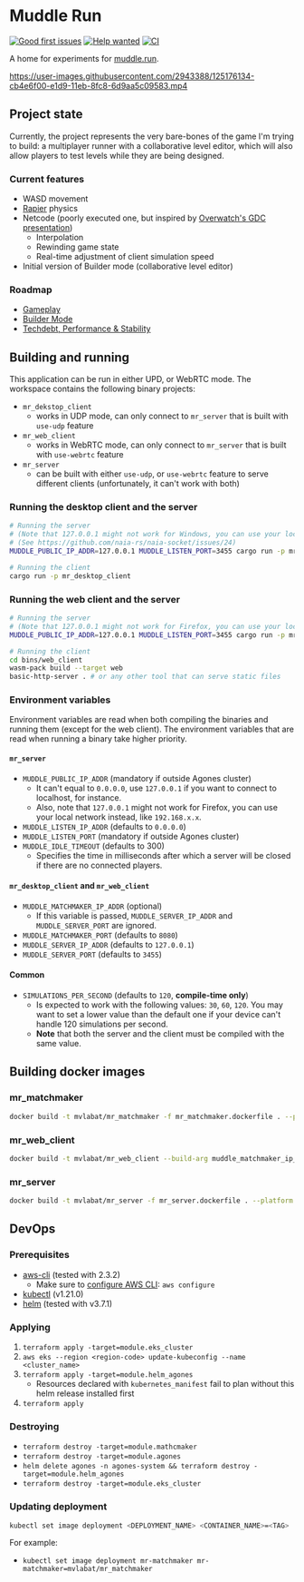 # Muddle Run

[![Good first issues](https://img.shields.io/github/issues/mvlabat/muddle-run/good%20first%20issue?label=good%20first%20issues&color=7057ff)](https://github.com/mvlabat/muddle-run/issues)
[![Help wanted](https://img.shields.io/github/issues/mvlabat/muddle-run/help%20wanted?label=help%20wanted&color=008672)](https://github.com/mvlabat/muddle-run/issues)
[![CI](https://github.com/mvlabat/muddle-run/workflows/CI/badge.svg)](https://github.com/mvlabat/muddle-run/actions)

A home for experiments for [muddle.run](http://muddle.run).

https://user-images.githubusercontent.com/2943388/125176134-cb4e6f00-e1d9-11eb-8fc8-6d9aa5c09583.mp4

## Project state

Currently, the project represents the very bare-bones of the game I'm trying to build:
a multiplayer runner with a collaborative level editor, which will also allow players
to test levels while they are being designed.

### Current features
- WASD movement
- [Rapier](https://github.com/dimforge/bevy_rapier) physics
- Netcode (poorly executed one, but inspired by [Overwatch's GDC presentation](https://youtu.be/W3aieHjyNvw))
  - Interpolation
  - Rewinding game state
  - Real-time adjustment of client simulation speed
- Initial version of Builder mode (collaborative level editor)

### Roadmap
- [Gameplay](https://github.com/mvlabat/muddle-run/projects/6)
- [Builder Mode](https://github.com/mvlabat/muddle-run/projects/2)
- [Techdebt, Performance & Stability](https://github.com/mvlabat/muddle-run/projects/5)

## Building and running

This application can be run in either UPD, or WebRTC mode.
The workspace contains the following binary projects:

- `mr_dekstop_client`
  - works in UDP mode, can only connect to `mr_server` that is built with `use-udp` feature
- `mr_web_client`
  - works in WebRTC mode, can only connect to `mr_server` that is built with `use-webrtc` feature
- `mr_server` 
  - can be built with either `use-udp`, or `use-webrtc` feature to serve different clients (unfortunately, it can't work with both)

### Running the desktop client and the server

```bash
# Running the server
# (Note that 127.0.0.1 might not work for Windows, you can use your local network ip instead, like 192.168.x.x)
# (See https://github.com/naia-rs/naia-socket/issues/24)
MUDDLE_PUBLIC_IP_ADDR=127.0.0.1 MUDDLE_LISTEN_PORT=3455 cargo run -p mr_server --features use-udp

# Running the client
cargo run -p mr_desktop_client
```

### Running the web client and the server

```bash
# Running the server
# (Note that 127.0.0.1 might not work for Firefox, you can use your local network ip instead, like 192.168.x.x)
MUDDLE_PUBLIC_IP_ADDR=127.0.0.1 MUDDLE_LISTEN_PORT=3455 cargo run -p mr_server --features use-webrtc

# Running the client
cd bins/web_client
wasm-pack build --target web
basic-http-server . # or any other tool that can serve static files
```

### Environment variables

Environment variables are read when both compiling the binaries and running them
(except for the web client). The environment variables that are read when running
a binary take higher priority.

#### `mr_server`

- `MUDDLE_PUBLIC_IP_ADDR` (mandatory if outside Agones cluster)
  - It can't equal to `0.0.0.0`, use `127.0.0.1` if you want to connect to localhost, for instance.
  - Also, note that `127.0.0.1` might not work for Firefox, you can use your local network instead, like `192.168.x.x`.
- `MUDDLE_LISTEN_IP_ADDR` (defaults to `0.0.0.0`)
- `MUDDLE_LISTEN_PORT` (mandatory if outside Agones cluster)
- `MUDDLE_IDLE_TIMEOUT` (defaults to 300)
  - Specifies the time in milliseconds after which a server will be closed if there are no connected players.

#### `mr_desktop_client` and `mr_web_client`

- `MUDDLE_MATCHMAKER_IP_ADDR` (optional)
  - If this variable is passed, `MUDDLE_SERVER_IP_ADDR` and `MUDDLE_SERVER_PORT` are ignored.
- `MUDDLE_MATCHMAKER_PORT` (defaults to `8080`)
- `MUDDLE_SERVER_IP_ADDR` (defaults to `127.0.0.1`)
- `MUDDLE_SERVER_PORT` (defaults to `3455`)

#### Common

- `SIMULATIONS_PER_SECOND` (defaults to `120`, **compile-time only**)
  - Is expected to work with the following values: `30`, `60`, `120`. You may want to set a lower value than the
    default one if your device can't handle 120 simulations per second.
  - **Note** that both the server and the client
    must be compiled with the same value.

## Building docker images

### mr_matchmaker

```bash
docker build -t mvlabat/mr_matchmaker -f mr_matchmaker.dockerfile . --platform linux/amd64
```

### mr_web_client

```bash
docker build -t mvlabat/mr_web_client --build-arg muddle_matchmaker_ip_addr=<IP> --build-arg muddle_matchmaker_port=<PORT> -f mr_web_client.dockerfile .  --platform linux/amd64
```

### mr_server

```bash
docker build -t mvlabat/mr_server -f mr_server.dockerfile . --platform linux/amd64
```

## DevOps

### Prerequisites

- [aws-cli](https://aws.amazon.com/cli/) (tested with 2.3.2)
  - Make sure to [configure AWS CLI](https://docs.aws.amazon.com/cli/latest/userguide/cli-chap-configure.html): `aws configure` 
- [kubectl](https://kubernetes.io/docs/tasks/tools/) (v1.21.0)
- [helm](https://helm.sh/docs/intro/install/) (tested with v3.7.1)

### Applying

1. `terraform apply -target=module.eks_cluster`
2. `aws eks --region <region-code> update-kubeconfig --name <cluster_name>`
3. `terraform apply -target=module.helm_agones`
   - Resources declared with `kubernetes_manifest` fail to plan without this helm release installed first
4. `terraform apply`

### Destroying

- `terraform destroy -target=module.mathcmaker`
- `terraform destroy -target=module.agones`
- `helm delete agones -n agones-system && terraform destroy -target=module.helm_agones`
- `terraform destroy -target=module.eks_cluster`

### Updating deployment

```bash
kubectl set image deployment <DEPLOYMENT_NAME> <CONTAINER_NAME>=<TAG>
```

For example:

- `kubectl set image deployment mr-matchmaker mr-matchmaker=mvlabat/mr_matchmaker`

